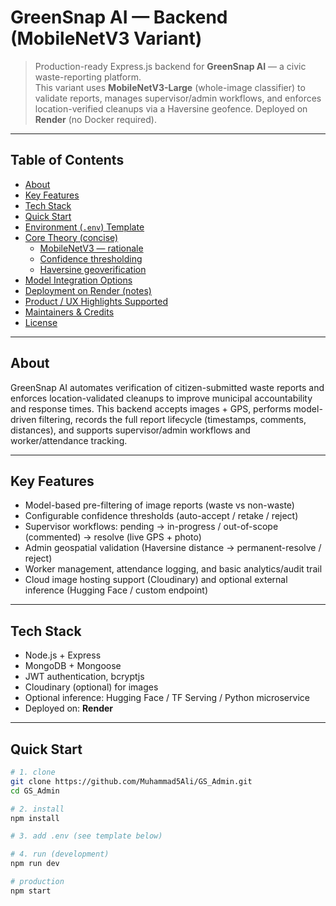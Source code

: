 # GreenSnap AI — Backend (MobileNetV3 Variant)

> Production-ready Express.js backend for **GreenSnap AI** — a civic waste-reporting platform.  
> This variant uses **MobileNetV3-Large** (whole-image classifier) to validate reports, manages supervisor/admin workflows, and enforces location-verified cleanups via a Haversine geofence. Deployed on **Render** (no Docker required).

---

## Table of Contents
- [About](#about)  
- [Key Features](#key-features)  
- [Tech Stack](#tech-stack)  
- [Quick Start](#quick-start)  
- [Environment (`.env`) Template](#environment-env-template)  
- [Core Theory (concise)](#core-theory-concise)  
  - [MobileNetV3 — rationale](#mobilenetv3---rationale)  
  - [Confidence thresholding](#confidence-thresholding)  
  - [Haversine geoverification](#haversine-geoverification)  
- [Model Integration Options](#model-integration-options)  
- [Deployment on Render (notes)](#deployment-on-render-notes)  
- [Product / UX Highlights Supported](#product--ux-highlights-supported)  
- [Maintainers & Credits](#maintainers--credits)  
- [License](#license)

---

## About
GreenSnap AI automates verification of citizen-submitted waste reports and enforces location-validated cleanups to improve municipal accountability and response times. This backend accepts images + GPS, performs model-driven filtering, records the full report lifecycle (timestamps, comments, distances), and supports supervisor/admin workflows and worker/attendance tracking.

---

## Key Features
- Model-based pre-filtering of image reports (waste vs non-waste)  
- Configurable confidence thresholds (auto-accept / retake / reject)  
- Supervisor workflows: pending → in-progress / out-of-scope (commented) → resolve (live GPS + photo)  
- Admin geospatial validation (Haversine distance → permanent-resolve / reject)  
- Worker management, attendance logging, and basic analytics/audit trail  
- Cloud image hosting support (Cloudinary) and optional external inference (Hugging Face / custom endpoint)

---

## Tech Stack
- Node.js + Express  
- MongoDB + Mongoose  
- JWT authentication, bcryptjs  
- Cloudinary (optional) for images  
- Optional inference: Hugging Face / TF Serving / Python microservice  
- Deployed on: **Render**

---

## Quick Start

```bash
# 1. clone
git clone https://github.com/Muhammad5Ali/GS_Admin.git
cd GS_Admin

# 2. install
npm install

# 3. add .env (see template below)

# 4. run (development)
npm run dev

# production
npm start
